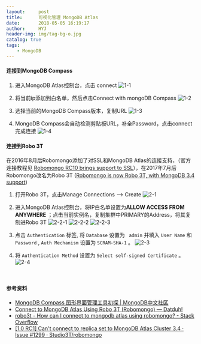 ```yaml
---
layout:     post
title:      可视化管理 MongoDB Atlas
date:       2018-05-05 16:19:17
author:     HYJ
header-img: img/tag-bg-o.jpg
catalog: true
tags:
    - MongoDB
---
```


#### 连接到MongoDB Compass
1. 进入MongoDB Atlas控制台，点击 connect
  ![1-1](https://huyinjiexyz-1251543717.cos.ap-shanghai.myqcloud.com/source/_posts/可视化管理MongoDB-Atlas/1-1.png)

2. 将当前ip添加到白名单，然后点击Connect with mongoDB Compass
  ![1-2](https://huyinjiexyz-1251543717.cos.ap-shanghai.myqcloud.com/source/_posts/可视化管理MongoDB-Atlas/1-2.png)

3. 选择当前的MongoDB Compass版本，复制URL
  ![1-3](https://huyinjiexyz-1251543717.cos.ap-shanghai.myqcloud.com/source/_posts/可视化管理MongoDB-Atlas/1-3.png)

4. MongoDB Compass会自动检测剪贴板URL，补全Password，点击connect完成连接
  ![1-4](https://huyinjiexyz-1251543717.cos.ap-shanghai.myqcloud.com/source/_posts/可视化管理MongoDB-Atlas/1-4.png)



#### 连接到Robo 3T
在2016年8月后Robomongo添加了对SSL和MongoDB Atlas的连接支持，（官方连接教程见 [Robomongo RC10 brings support to SSL](http://blog.robomongo.org/robomongo-rc10/)），在2017年7月后Robomongo改名为Robo 3T ([Robomongo is now Robo 3T, with MongoDB 3.4 support](http://blog.robomongo.org/robomongo-is-robo-3t/))


1. 打开Robo 3T，点击Manage Connections --> Create
  ![2-1](https://huyinjiexyz-1251543717.cos.ap-shanghai.myqcloud.com/source/_posts/可视化管理MongoDB-Atlas/2-1.png)

2. 进入MongoDB Atlas控制台，将IP白名单设置为**ALLOW ACCESS FROM ANYWHERE** ；点击当前实例名，复制集群中PRIMARY的Address，将其复制进Robo 3T
  ![2-2-1](https://huyinjiexyz-1251543717.cos.ap-shanghai.myqcloud.com/source/_posts/可视化管理MongoDB-Atlas/2-2-1.png)
  ![2-2-2](https://huyinjiexyz-1251543717.cos.ap-shanghai.myqcloud.com/source/_posts/可视化管理MongoDB-Atlas/2-2-2.png)
  ![2-2-3](https://huyinjiexyz-1251543717.cos.ap-shanghai.myqcloud.com/source/_posts/可视化管理MongoDB-Atlas/2-2-3.png)

3. 点击 `Authentication` 标签, 将 `Database` 设置为 ` admin` 并填入 `User Name`  和  `Password` , `Auth Mechanism` 设置为 `SCRAM-SHA-1` 。
  ![2-3](https://huyinjiexyz-1251543717.cos.ap-shanghai.myqcloud.com/source/_posts/可视化管理MongoDB-Atlas/2-3.png)

4.  将 `Authentication Method` 设置为 `Select self-signed Certificate` 。
  ![2-4](https://huyinjiexyz-1251543717.cos.ap-shanghai.myqcloud.com/source/_posts/可视化管理MongoDB-Atlas/2-4.png)




&nbsp;&nbsp;

#### 参考资料

* [MongoDB Compass 图形界面管理工具初探 | MongoDB中文社区](http://www.mongoing.com/blog/post/getting-started-with-mongodb-compass)
* [Connect to MongoDB Atlas Using Robo 3T (Robomongo) — Datduh!](https://www.datduh.com/blog/2017/7/26/how-to-connect-to-mongodb-atlas-using-robo-3t-robomongo)
* [robo3t - How can I connect to mongodb atlas using robomongo? - Stack Overflow](https://stackoverflow.com/questions/43694799/how-can-i-connect-to-mongodb-atlas-using-robomongo?utm_medium=organic&utm_source=google_rich_qa&utm_campaign=google_rich_qa)
* [[1.0 RC1] Can't connect to replica set to MongoDB Atlas Cluster 3.4 · Issue #1299 · Studio3T/robomongo](https://github.com/Studio3T/robomongo/issues/1299)